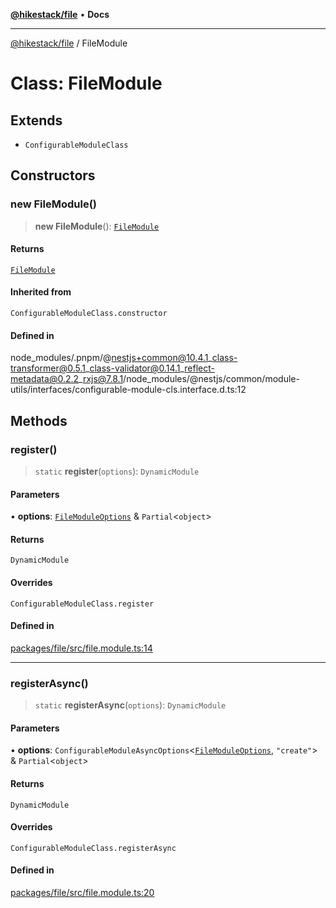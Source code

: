 [**@hikestack/file**](/official/reference/file/index.md) • **Docs**

***

[@hikestack/file](/official/reference/file/globals.md) / FileModule

# Class: FileModule

## Extends

- `ConfigurableModuleClass`

## Constructors

### new FileModule()

> **new FileModule**(): [`FileModule`](/official/reference/file/classes/FileModule.md)

#### Returns

[`FileModule`](/official/reference/file/classes/FileModule.md)

#### Inherited from

`ConfigurableModuleClass.constructor`

#### Defined in

node\_modules/.pnpm/@nestjs+common@10.4.1\_class-transformer@0.5.1\_class-validator@0.14.1\_reflect-metadata@0.2.2\_rxjs@7.8.1/node\_modules/@nestjs/common/module-utils/interfaces/configurable-module-cls.interface.d.ts:12

## Methods

### register()

> `static` **register**(`options`): `DynamicModule`

#### Parameters

• **options**: [`FileModuleOptions`](/official/reference/file/interfaces/FileModuleOptions.md) & `Partial`\<`object`\>

#### Returns

`DynamicModule`

#### Overrides

`ConfigurableModuleClass.register`

#### Defined in

[packages/file/src/file.module.ts:14](https://github.com/hikestack/hike/blob/2fabd68ba0f2ce1349b27028db6ecd802ced903d/packages/file/src/file.module.ts#L14)

***

### registerAsync()

> `static` **registerAsync**(`options`): `DynamicModule`

#### Parameters

• **options**: `ConfigurableModuleAsyncOptions`\<[`FileModuleOptions`](/official/reference/file/interfaces/FileModuleOptions.md), `"create"`\> & `Partial`\<`object`\>

#### Returns

`DynamicModule`

#### Overrides

`ConfigurableModuleClass.registerAsync`

#### Defined in

[packages/file/src/file.module.ts:20](https://github.com/hikestack/hike/blob/2fabd68ba0f2ce1349b27028db6ecd802ced903d/packages/file/src/file.module.ts#L20)
